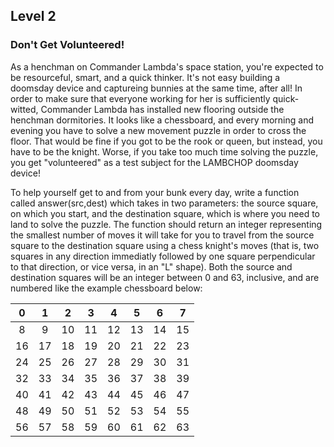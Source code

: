 ## Level 2
### Don't Get Volunteered!

 As a henchman on Commander Lambda's space
 station, you're expected to be resourceful,
 smart, and a quick thinker.  It's not easy
 building a doomsday device and captureing
 bunnies at the same time, after all!  In order
 to make sure that everyone working for her is
 sufficiently quick-witted, Commander Lambda
 has installed new flooring outside the
 henchman dormitories.  It looks like a
 chessboard, and every morning and evening you
 have to solve a new movement puzzle in order
 to cross the floor.  That would be fine if you
 got to be the rook or queen, but instead,
 you have to be the knight.  Worse, if you take
 too much time solving the puzzle, you get
 "volunteered" as a test subject for the
 LAMBCHOP doomsday device!  
 
 To help yourself get to and from your bunk
 every day, write a function called answer(src,dest)
 which takes in two parameters: the
 source square, on which you start, and the
 destination square, which is where you need to
 land to solve the puzzle.  The function should
 return an integer representing the smallest
 number of moves it will take for you to travel
 from the source square to the destination
 square using a chess knight's moves (that is,
 two squares in any direction immediatly
 followed by one square perpendicular to that
 direction, or vice versa, in an "L" shape).
 Both the source and destination squares will
 be an integer between 0 and 63, inclusive, and
 are numbered like the example chessboard below:  
 
|  0 |  1 |  2 |  3 |  4 |  5 |  6 |  7 |
|:--:|:--:|:--:|:--:|:--:|:--:|:--:|:--:|
|  8 |  9 | 10 | 11 | 12 | 13 | 14 | 15 |
| 16 | 17 | 18 | 19 | 20 | 21 | 22 | 23 |
| 24 | 25 | 26 | 27 | 28 | 29 | 30 | 31 |
| 32 | 33 | 34 | 35 | 36 | 37 | 38 | 39 |
| 40 | 41 | 42 | 43 | 44 | 45 | 46 | 47 |
| 48 | 49 | 50 | 51 | 52 | 53 | 54 | 55 |
| 56 | 57 | 58 | 59 | 60 | 61 | 62 | 63 |
